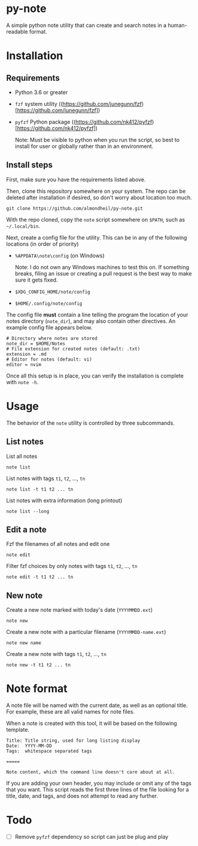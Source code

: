 # py-note

A simple python note utility that can create and search notes in a
human-readable format. 

# Installation

## Requirements

- Python 3.6 or greater

- `fzf` system utility ((https://github.com/junegunn/fzf)[https://github.com/junegunn/fzf])

- `pyfzf` Python package ((https://github.com/nk412/pyfzf)[https://github.com/nk412/pyfzf])

    Note: Must be visible to python when you run the script, so best to install
    for user or globally rather than in an environment.

## Install steps

First, make sure you have the requirements listed above.

Then, clone this repository somewhere on your system. The repo can be deleted after
installation if desired, so don't worry about location too much.

```
git clone https://github.com/almondheil/py-note.git
```

With the repo cloned, copy the `note` script somewhere on `$PATH`, such as `~/.local/bin`. 

Next, create a config file for the utility. This can be in any of the following
locations (in order of priority)

- `%APPDATA\note\config` (on Windows)

    Note: I do not own any Windows machines to test this on. If something
    breaks, filing an issue or creating a pull request is the best way to make
    sure it gets fixed.

- `$XDG_CONFIG_HOME/note/config`

- `$HOME/.config/note/config`

The config file **must** contain a line telling the program the location of your
notes directory (`note_dir`), and may also contain other directives. An example
config file appears below.

```
# Directory where notes are stored
note_dir = $HOME/Notes
# File extension for created notes (default: .txt)
extension = .md
# Editor for notes (default: vi)
editor = nvim
```

Once all this setup is in place, you can verify the installation is complete
with `note -h`. 

# Usage

The behavior of the `note` utility is controlled by three subcommands.

## List notes

List all notes

```
note list
```

List notes with tags `t1`, `t2`, ..., `tn`

```
note list -t t1 t2 ... tn
```

List notes with extra information (long printout)

```
note list --long
```

## Edit a note

Fzf the filenames of all notes and edit one

```
note edit
```

Filter fzf choices by only notes with tags `t1`, `t2`, ..., `tn`

```
note edit -t t1 t2 ... tn
```

## New note

Create a new note marked with today's date (`YYYYMMDD.ext`)

```
note new
```

Create a new note with a particular filename (`YYYYMMDD-name.ext`)

```
note new name
```

Create a new note with tags `t1`, `t2`, ..., `tn`

```
note new -t t1 t2 ... tn
```

# Note format

A note file will be named with the current date, as well as an optional title.
For example, these are all valid names for note files.

When a note is created with this tool, it will be based on the following
template.

```
Title: Title string, used for long listing display
Date:  YYYY-MM-DD
Tags:  whitespace separated tags

=====

Note content, which the command line doesn't care about at all.
```

If you are adding your own header, you may include or omit any of the tags that
you want. This script reads the first three lines of the file looking for
a title, date, and tags, and does not attempt to read any further.

# Todo

- [ ] Remove `pyfzf` dependency so script can just be plug and play

